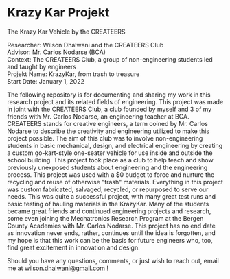 # Krazy Kar Projekt
The Krazy Kar Vehicle by the CREATEERS

Researcher: Wilson Dhalwani and the CREATEERS Club <br />
Advisor: Mr. Carlos Nodarse (BCA) <br />
Context: The CREATEERS Club, a group of non-engineering students led and taught by engineers <br />
Projekt Name: KrazyKar, from trash to treasure <br />
Start Date: January 1, 2022 <br />

The following repository is for documenting and sharing my work in this research project and its related fields of engineering. This project was made in joint with the CREATEERS Club, a club founded by myself and 3 of my friends with Mr. Carlos Nodarse, an engineering teacher at BCA. CREATEERS stands for creative engineers, a term coined by Mr. Carlos Nodarse to describe the creativity and engineering utilized to make this project possible. The aim of this club was to involve non-engineering students in basic mechanical, design, and electrical engineering by creating a custom go-kart-style one-seater vehicle for use inside and outside the school building. This project took place as a club to help teach and show previously unexposed students about engineering and the engineering process. This project was used with a $0 budget to force and nurture the recycling and reuse of otherwise "trash" materials. Everything in this project was custom fabricated, salvaged, recycled, or repurposed to serve our needs. This was quite a successful project, with many great test runs and basic testing of hauling materials in the KrazyKar. Many of the students became great friends and continued engineering projects and research, some even joining the Mechatronics Research Program at the Bergen County Academies with Mr. Carlos Nodarse. This project has no end date as innovation never ends, rather, continues until the idea is forgotten, and my hope is that this work can be the basis for future engineers who, too, find great excitement in innovation and design. <br />

Should you have any questions, comments, or just wish to reach out, email me at wilson.dhalwani@gmail.com !
